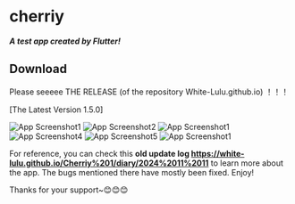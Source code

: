# cherriy

***A test app created by Flutter!***

## Download

Please seeeee THE RELEASE (of the repository White-Lulu.github.io) ！！！

[The Latest Version 1.5.0]

![App Screenshot1](./sources/shot1.jpg) ![App Screenshot2](./sources/shot2.jpg) ![App Screenshot1](./sources/shot3.jpg)
![App Screenshot4](./sources/shot4.jpg) ![App Screenshot5](./sources/shot5.jpg) ![App Screenshot1](./sources/shot6.jpg)

For reference, you can check this **old update log https://white-lulu.github.io/Cherriy%201/diary/2024%2011%2011** to learn more about the app. The bugs mentioned there have mostly been fixed. Enjoy! 

Thanks for your support~😊😊😊
